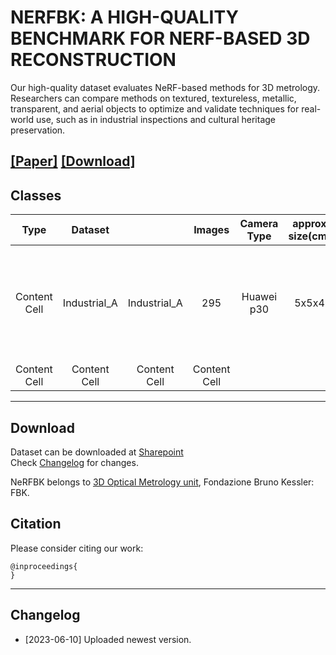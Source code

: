 # NERFBK: A HIGH-QUALITY BENCHMARK FOR NERF-BASED 3D RECONSTRUCTION
Our high-quality dataset evaluates NeRF-based methods for 3D metrology. Researchers can compare methods on textured, textureless, metallic, transparent, and aerial objects to optimize and validate techniques for real-world use, such as in industrial inspections and cultural heritage preservation.


[**[Paper]**]() [**[Download]**](#Download) 
---

## <a name="classes"></a> Classes 
|       Type    |     Dataset   |              |    Images    |  Camera Type |approx size(cm)|  Description  |
|      :---:    |      :---:    |     :---:    |     :---:    |     :---:    |     :---:     |     :---:     |
| Content Cell  | Industrial_A  |Industrial_A  |       295    | Huawei p30   |      5x5x4    |    Textureless <br> Small and complex <br> Reflective <br> Two acquisitions  <br> Ground truth  <br> Video |
| Content Cell  | Content Cell  | Content Cell | Content Cell |

---
## <a name="download"></a> Download

Dataset can be downloaded at [Sharepoint](https://fbk.sharepoint.com/:f:/r/sites/NerFBK/Shared%20Documents/NeRFBK?csf=1&web=1&e=pRePyL)  
Check [Changelog](#changelog) for changes.

NeRFBK belongs to [3D Optical Metrology unit](https://3dom.fbk.eu/), Fondazione Bruno Kessler: FBK.
## Citation

Please consider citing our work:

    @inproceedings{
    }

---
## <a name="changelog"></a> Changelog 
* [2023-06-10] Uploaded newest version.
